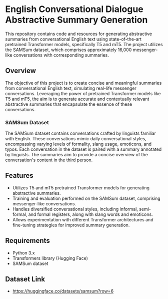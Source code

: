 # English Conversational Dialogue Abstractive Summary Generation 

This repository contains code and resources for generating abstractive summaries from conversational English text using state-of-the-art pretrained Transformer models, specifically T5 and mT5. The project utilizes the SAMSum dataset, which comprises approximately 16,000 messenger-like conversations with corresponding summaries.

## Overview

The objective of this project is to create concise and meaningful summaries from conversational English text, simulating real-life messenger conversations. Leveraging the power of pretrained Transformer models like T5 and mT5, the aim is to generate accurate and contextually relevant abstractive summaries that encapsulate the essence of these conversations.

### SAMSum Dataset

The SAMSum dataset contains conversations crafted by linguists familiar with English. These conversations mimic daily conversational styles, encompassing varying levels of formality, slang usage, emoticons, and typos. Each conversation in the dataset is paired with a summary annotated by linguists. The summaries aim to provide a concise overview of the conversation's content in the third person.

## Features

- Utilizes T5 and mT5 pretrained Transformer models for generating abstractive summaries.
- Training and evaluation performed on the SAMSum dataset, comprising messenger-like conversations.
- Handles diversified conversational styles, including informal, semi-formal, and formal registers, along with slang words and emoticons.
- Allows experimentation with different Transformer architectures and fine-tuning strategies for improved summary generation.

## Requirements

- Python 3.x
- Transformers library (Hugging Face)
- SAMSum dataset

## Dataset Link 
- https://huggingface.co/datasets/samsum?row=6


